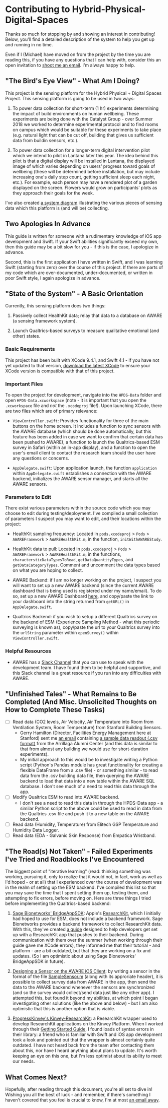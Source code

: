 # Contributing to Hybrid-Physical-Digital-Spaces

Thanks so much for stopping by and showing an interest in contributing! Below, you'll find a detailed description of the system to help you get up and running in no time.

Even if I (Michael) have moved on from the project by the time you are reading this, if you have any questions that I can help with, consider this an open invitation to [shoot me an email](mailto:coopermj@stanford.edu). I'm always happy to help.

## "The Bird's Eye View" - What Am I Doing?

This project is the sensing platform for the Hybrid Physical + Digital Spaces Project. This sensing platform is going to be used in two ways:

1. To power data collection for short-term (1 hr) experiments determining the impact of build environments on human wellbeing. These experiments are being done with the Catalyst Group - over Summer 2018 we worked to determine experimental protocol and to find rooms on campus which would be suitable for these experiments to take place (e.g. natural light that can be cut off, building that gives us sufficient data from buildin sensors, etc.).

2. To power data collection for a longer-term digital intervention pilot which we intend to pilot in Lantana later this year. The idea behind this pilot is that a digital display will be installed in Lantana, the displayed image of which varies depending on users' progress toward goals of wellbeing (these will be determined before installation, but may include increasing one's daily step count, getting sufficient sleep each night, etc.). For example, each person may have a rendered plot of a garden displayed on the screen. Flowers would grow on participants' plots as they approach their goals for the week.

I've also created [a system diagram](https://docs.google.com/presentation/d/1LOPQ9DrceVtQM-4Q3sGZyE6UcYlD4UMBH01ypuS9-ck/edit?usp=sharing) illustrating the various pieces of sensing data which this platform is (and will be) collecting.

## Two Apologies In Advance

This guide is written for someone with a rudimentary knowledge of iOS app development and Swift. If your Swift abilities significantly exceed my own, then this guide may be a bit slow for you - if this is the case, I apologize in advance.

Second, this is the first application I have written in Swift, and I was learning Swift (starting from zero) over the course of this project. If there are parts of my code which are over-documented, under-documented, or written in poor Swift style, I again apologize in advance.

## "State of the System" - A Basic Orientation

Currently, this sensing platform does two things:

1. Passively collect HealthKit data; relay that data to a database on AWARE (a sensing framework system).

2. Launch Qualtrics-based surveys to measure qualitative emotional (and other) states.

### Basic Requirements

This project has been built with XCode 9.4.1, and Swift 4.1 - if you have not yet updated to that version, [download the latest XCode](https://developer.apple.com/xcode/downloads/) to ensure your XCode version is compatible with that of this project.

### Important Files

To open the project for development, navigate into the `HPDS-Data` folder and open `HPDS-Data.xcworkspace` (note - it is important that you open the `.xcworkspace` file and _not_ the `.xcodeproj` file!). Upon launching XCode, there are two files which are of primary relevance:

- `ViewController.swift`: Provides functionality for three of the main buttons on the home screen. It includes a function to sync sensors with the AWARE database (which should be done automatically, but this feature has been added in case we want to confirm that certain data has been pushed to AWARE), a function to launch the Qualtrics-based ESM survey in Safari (within an in-app display), and a function to open the user's email client to contact the research team should the user have any questions or concerns.

- `AppDelegate.swift`: Upon application launch, the function `application` within `AppDelegate.swift` establishes a connection with the AWARE backend, initializes the AWARE sensor manager, and starts all the AWARE sensors.

### Parameters to Edit

There exist various parameters within the source code which you may choose to edit during testing/deployment. I've compiled a small collection of parameters I suspect you may want to edit, and their locations within the project:

- HealthKit sampling frequency: Located in `pods.xcodeproj` > `Pods` > `AWAREFramework` > `AWAREHealthKit.m`, in the function, `initWithAWAREStudy`.

- HealthKit data to pull: Located in `pods.xcodeproj` > `Pods` > `AWAREFramework` > `AWAREHealthKit.m`, in the functions, `charactersticDataTypesToRead`, `getDataQuantityTypes`, and `getDataCategoryTypes`. Comment and uncomment the data types based on what you are hoping to collect.

- AWARE Backend: if I am no longer working on the project, I suspect you will want to set up a new AWARE backend (since the current AWARE dashboard that is being used is registered under my name/email). To do so, set up a new AWARE Dashboard [here](http://www.awareframework.com), and copy/paste the link to your dashboard into the string returned from `getURL()` in `AppDelegate.swift`.

- Qualtrics Backend: if you wish to setup a different Qualtrics survey on the backend of ESM (Experience Sampling Method - what this periodic surveying is known as), copy/paste the url to your Qualtrics survey into the `urlString` parameter within `openSurvey()` within `ViewController.swift`.

### Helpful Resources

- AWARE has a [Slack Channel](http://www.awareframework.com:3000) that you can use to speak with the development team. I have found them to be helpful and supportive, and this Slack channel is a great resource if you run into any difficulties with AWARE.

## "Unfinished Tales" - What Remains to Be Completed (And Misc. Unsolicited Thoughts on How to Complete These Tasks)

- [ ] Read data (CO2 levels, Air Velocity, Air Temperature into Room from Ventilation System, Room Temperature) from Stanford Building Sensors.
	- Gerry Hamilton (Director, Facilities Energy Management here at Stanford) sent me [an email](https://drive.google.com/file/d/1ukx_KIGBWKWfiGk27PwvcqRQ-dvpJzpI/view?usp=sharing) containing [a sample data readout (.csv format)](https://drive.google.com/open?id=1ba-C1rVjnYvx8Fmq04Aau6OSlyy4ayrA) from the Arrillaga Alumni Center (and this data is similar to that from almost any building we would use for short-duration experiments).
	- My initial approach to this would be to investigate writing a Python script (Python's Pandas module has great functionality for creating a flexible DataFrame from a .csv file) - or something similar - to read data from the .csv building data file, then querying the AWARE backend to load that data into a new table within the AWARE SQL database. I don't see much of a need to read this data through the app.
- [ ] Modify Qualtrics ESM to read into AWARE backend.
	- I don't see a need to read this data in through the HPDS-Data app - a similar Python script to the above could be used to read in data from the Qualtrics .csv file and push it to a new table on the AWARE backend.
- [ ] Read data (Humidity, Temperature) from Elitech GSP Temperature and Humidity Data Logger.
- [ ] Read data (EDA - Galvanic Skin Response) from Empatica Wristband.

## "The Road(s) Not Taken" - Failed Experiments I've Tried and Roadblocks I've Encountered

The biggest point of "iterative learning" (read: thinking something was working, pursuing it, only to realize that it would not, in fact, work as well as I'd hoped - or at all) that I experienced over the course of development was in the realm of setting up the ESM backend. I've compiled this list so that you may save the time that I spent setting them up, testing them, and attempting to fix errors, before moving on. Here are three things I tried before implementing the Qualtrics-based backend:

1. [Sage Bionetworks' BridgeAppSDK](https://github.com/Sage-Bionetworks/BridgeAppSDK): Apple's [ResearchKit](), which I initially had hoped to use for ESM, does not include a backend framework. Sage Bionetworks provides a backend framework to collect ResearchKit data. With this, they've created [a guide](https://developer.sagebridge.org/articles/ios_get_started.html) designed to help developers get set up with a ResearchKit app that pushes to their backend. During communication with them over the summer (when working through their guide gave me XCode errors), they informed me that their tutorial - and platform - are a bit outdated, but that they are working on a fix and updates. (So I am optimistic about using Sage Bionetworks' BridgeAppSDK in future).

2. [Designing a Sensor on the AWARE iOS Client](https://github.com/tetujin/aware-client-ios): by writing a sensor in the format of the file [SampleSensor.m](https://github.com/tetujin/AWAREFramework-iOS/blob/master/Example/AWAREFramework/SampleSensor.m) (along with its approriate header), it is possible to collect survey data from AWARE in the app, then send the data to the AWARE backend whenever the sensors are synchronized (and so the survey would collect/send data just like any other app). I attempted this, but found it beyond my abilities, at which point I began investigating other solutions (like the above and below) - but I am also optimistic that this is another option that is viable.

3. [ProgressKinvey's Kinvey-ResearchKit](https://github.com/Kinvey/kinvey-researchkit): a ResearchKit wrapper used to develop ResearchKit applications on the Kinvey Platform. When I worked through their [Getting Started Guide](https://devcenter.kinvey.com/ios/guides/getting-started), I found loads of syntax errors in their library: a friend who is familiar with Swift and iOS app development took a look and pointed out that the wrapper is almost certainly quite outdated. I have not heard back from the team after contacting them about this, nor have I heard anything about plans to update. It's worth keeping an eye on this one, but I'm less optimist about its ability to meet our needs.

## What Comes Next?

Hopefully, after reading through this document, you're all set to dive in! Wishing you all the best of luck - and remember, if there's something I haven't covered that you feel is crucial to know, I'm at most [an email away](mailto:coopermj@stanford.edu).





